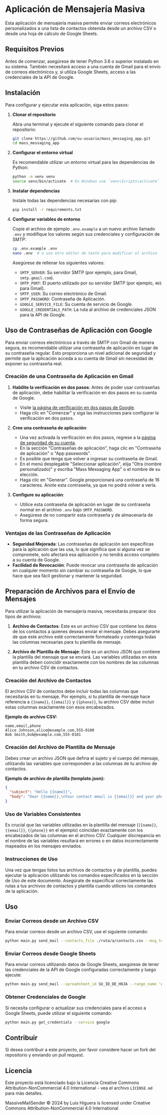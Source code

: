 # Aplicación de Mensajería Masiva

Esta aplicación de mensajería masiva permite enviar correos electrónicos personalizados a una lista de contactos obtenida desde un archivo CSV o desde una hoja de cálculo de Google Sheets.

## Requisitos Previos

Antes de comenzar, asegúrese de tener Python 3.6 o superior instalado en su sistema. También necesitará acceso a una cuenta de Gmail para el envío de correos electrónicos y, si utiliza Google Sheets, acceso a las credenciales de la API de Google.

## Instalación

Para configurar y ejecutar esta aplicación, siga estos pasos:

1. **Clonar el repositorio**

   Abra una terminal y ejecute el siguiente comando para clonar el repositorio:

   ```bash
   git clone https://github.com/su-usuario/mass_messaging_app.git
   cd mass_messaging_app
   ```

2. **Configurar el entorno virtual**

   Es recomendable utilizar un entorno virtual para las dependencias de Python:

   ```bash
   python -m venv venv
   source venv/bin/activate  # En Windows use `venv\Scripts\activate`
   ```

3. **Instalar dependencias**

   Instale todas las dependencias necesarias con pip:

   ```bash
   pip install -r requirements.txt
   ```

4. **Configurar variables de entorno**

   Copie el archivo de ejemplo `.env.example` a un nuevo archivo llamado `.env` y modifique los valores según sus credenciales y configuración de SMTP:

   ```bash
   cp .env.example .env
   nano .env  # o use otro editor de texto para modificar el archivo
   ```

   Asegúrese de rellenar los siguientes valores:

   - `SMTP_SERVER`: Su servidor SMTP (por ejemplo, para Gmail, `smtp.gmail.com`).
   - `SMTP_PORT`: El puerto utilizado por su servidor SMTP (por ejemplo, `465` para Gmail).
   - `SMTP_USER`: Su correo electrónico de Gmail.
   - `SMTP_PASSWORD`: Contraseña de Aplicación.
   - `GOOGLE_SERVICE_FILE`: Su cuenta de servicio de Google.
   - `GOOGLE_CREDENTIALS_PATH`: La ruta al archivo de credenciales JSON para la API de Google.

## Uso de Contraseñas de Aplicación con Google

Para enviar correos electrónicos a través de SMTP con Gmail de manera segura, es recomendable utilizar una contraseña de aplicación en lugar de su contraseña regular. Esto proporciona un nivel adicional de seguridad y permite que la aplicación acceda a su cuenta de Gmail sin necesidad de exponer su contraseña real.

### Creación de una Contraseña de Aplicación en Gmail

1. **Habilite la verificación en dos pasos**: Antes de poder usar contraseñas de aplicación, debe habilitar la verificación en dos pasos en su cuenta de Google.

   - Visite [la página de verificación en dos pasos de Google](https://myaccount.google.com/security).
   - Haga clic en "Comenzar" y siga las instrucciones para configurar la verificación en dos pasos.

2. **Cree una contraseña de aplicación**:

   - Una vez activada la verificación en dos pasos, regrese a la [página de seguridad de su cuenta](https://myaccount.google.com/security).
   - En la sección "Contraseñas de aplicación", haga clic en "Contraseña de aplicación" o "App passwords".
   - Es posible que tenga que volver a ingresar su contraseña de Gmail.
   - En el menú desplegable "Seleccionar aplicación", elija "Otra (nombre personalizado)" y escriba "Mass Messaging App" o el nombre de su elección.
   - Haga clic en "Generar". Google proporcionará una contraseña de 16 caracteres. Anote esta contraseña, ya que no podrá volver a verla.

3. **Configure su aplicación**:

   - Utilice esta contraseña de aplicación en lugar de su contraseña normal en el archivo `.env` bajo `SMTP_PASSWORD`.
   - Asegúrese de no compartir esta contraseña y de almacenarla de forma segura.

### Ventajas de las Contraseñas de Aplicación

- **Seguridad Mejorada**: Las contraseñas de aplicación son específicas para la aplicación que las usa, lo que significa que si alguna vez se compromete, solo afectará esa aplicación y no tendrá acceso completo a su cuenta de Google.
- **Facilidad de Revocación**: Puede revocar una contraseña de aplicación en cualquier momento sin cambiar su contraseña de Google, lo que hace que sea fácil gestionar y mantener la seguridad.

## Preparación de Archivos para el Envío de Mensajes

Para utilizar la aplicación de mensajería masiva, necesitarás preparar dos tipos de archivos:

1. **Archivo de Contactos**: Este es un archivo CSV que contiene los datos de los contactos a quienes deseas enviar el mensaje. Debes asegurarte de que este archivo esté correctamente formateado y contenga todas las columnas necesarias para tu plantilla de mensaje.

2. **Archivo de Plantilla de Mensaje**: Este es un archivo JSON que contiene la plantilla del mensaje que se enviará. Las variables utilizadas en esta plantilla deben coincidir exactamente con los nombres de las columnas en tu archivo CSV de contactos.

### Creación del Archivo de Contactos

El archivo CSV de contactos debe incluir todas las columnas que necesitarás en tu mensaje. Por ejemplo, si tu plantilla de mensaje hace referencia a `{{name}}`, `{{email}}` y `{{phone}}`, tu archivo CSV debe incluir estas columnas exactamente con esos encabezados.

**Ejemplo de archivo CSV:**

```plaintext
name,email,phone
Alice Johnson,alice@example.com,555-0100
Bob Smith,bob@example.com,555-0101
```

### Creación del Archivo de Plantilla de Mensaje

Debes crear un archivo JSON que defina el sujeto y el cuerpo del mensaje, utilizando las variables que corresponden a las columnas de tu archivo de contactos. 

**Ejemplo de archivo de plantilla (template.json):**

```json
{
  "subject": "Hello {{name}}",
  "body": "Dear {{name}},\nYour contact email is {{email}} and your phone number is {{phone}}.\nBest regards."
}
```

### Uso de Variables Consistentes

Es crucial que las variables utilizadas en la plantilla del mensaje (`{{name}}`, `{{email}}`, `{{phone}}` en el ejemplo) coincidan exactamente con los encabezados de las columnas en el archivo CSV. Cualquier discrepancia en el nombre de las variables resultará en errores o en datos incorrectamente mapeados en los mensajes enviados.

### Instrucciones de Uso

Una vez que tengas listos tus archivos de contactos y de plantilla, puedes ejecutar la aplicación utilizando los comandos especificados en la sección de Uso de este documento. Asegúrate de especificar correctamente las rutas a tus archivos de contactos y plantilla cuando utilices los comandos de la aplicación.


## Uso

### Enviar Correos desde un Archivo CSV

Para enviar correos desde un archivo CSV, use el siguiente comando:

```bash
python main.py send_mail --contacts_file ./ruta/a/contacts.csv --msg_template ./ruta/a/template.json
```

### Enviar Correos desde Google Sheets

Para enviar correos utilizando datos de Google Sheets, asegúrese de tener las credenciales de la API de Google configuradas correctamente y luego ejecute:

```bash
python main.py send_mail --spreadsheet_id SU_ID_DE_HOJA --range_name 'A1:C2' --msg_template ./ruta/a/template.json
```

### Obtener Credenciales de Google

Si necesita configurar o actualizar sus credenciales para el acceso a Google Sheets, puede utilizar el siguiente comando:

```bash
python main.py get_credentials --service google
```

## Contribuir

Si desea contribuir a este proyecto, por favor considere hacer un fork del repositorio y enviando un pull request.

## Licencia

Este proyecto está licenciado bajo la Licencia Creative Commons Attribution-NonCommercial 4.0 International - vea el archivo `LICENSE.md` para más detalles.

MassiveMailSender © 2024 by Luis Higuera is licensed under Creative Commons Attribution-NonCommercial 4.0 International